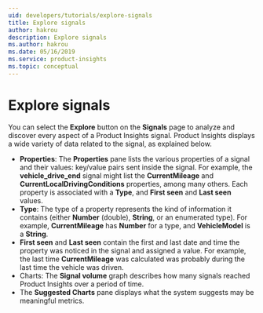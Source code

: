 ```yaml
---
uid: developers/tutorials/explore-signals
title: Explore signals
author: hakrou
description: Explore signals 
ms.author: hakrou
ms.date: 05/16/2019
ms.service: product-insights
ms.topic: conceptual
---
```


# Explore signals

You can select the **Explore** button on the **Signals** page
to analyze and discover every aspect of a Product Insights signal.
Product Insights displays a wide variety of data related to the signal, 
as explained below.

* **Properties**: The **Properties** pane lists the various properties of a signal and their values: key/value pairs sent inside the signal.
  For example, the **vehicle_drive_end** signal might list the **CurrentMileage** and
  **CurrentLocalDrivingConditions** properties, among many others.
  Each property is associated with a **Type**, and **First seen** and **Last seen** values.
* **Type**: The type of a property represents the kind of information it contains (either **Number** (double), **String**, or an enumerated type).
  For example, **CurrentMileage** has **Number** for a type, and **VehicleModel** is a **String**.
* **First seen** and **Last seen** contain the first and last date and time the property was noticed in the signal and assigned a value.
  For example, the last time **CurrentMileage** was calculated was probably during the last time the vehicle was driven.
* Charts: The **Signal volume** graph describes how many signals reached Product Insights over a period of time.
* The **Suggested Charts** pane displays what the system suggests may be meaningful metrics.